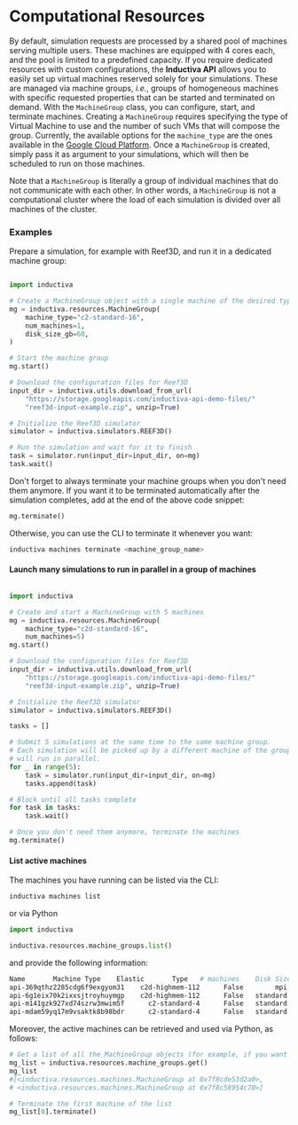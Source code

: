 # Computational Resources

By default, simulation requests are processed by a shared pool of machines serving 
multiple users. These machines are equipped with 4 cores each, and the pool is 
limited to a predefined capacity. If you require dedicated resources with custom 
configurations, the **Inductiva API** allows you to easily set up virtual machines 
reserved solely for your simulations. These are managed via machine groups, *i.e.*, 
groups of homogeneous machines with specific requested properties that can be 
started and terminated on demand. With the `MachineGroup` class, you can configure, 
start, and terminate machines. Creating a `MachineGroup` requires specifying the 
type of Virtual Machine to use and the number of such VMs that will compose the 
group. Currently, the available options for the `machine_type` are the ones 
available in the [Google Cloud Platform](https://cloud.google.com/compute/docs/machine-types). 
Once a `MachineGroup` is created, simply pass it as argument to your simulations, 
which will then be scheduled to run on those machines. 

Note that a `MachineGroup` is literally a group of individual machines that do 
not communicate with each other. In other words, a `MachineGroup` is not a 
computational cluster where the load of each simulation is divided over all 
machines of the cluster.

### Examples


Prepare a simulation, for example with Reef3D, and run it in a dedicated machine group:

```python

import inductiva

# Create a MachineGroup object with a single machine of the desired type
mg = inductiva.resources.MachineGroup(
    machine_type="c2-standard-16",
    num_machines=1,
    disk_size_gb=60,
)

# Start the machine group
mg.start()

# Download the configuration files for Reef3D
input_dir = inductiva.utils.download_from_url(
    "https://storage.googleapis.com/inductiva-api-demo-files/"
    "reef3d-input-example.zip", unzip=True)

# Initialize the Reef3D simulator
simulator = inductiva.simulators.REEF3D()

# Run the simulation and wait for it to finish
task = simulator.run(input_dir=input_dir, on=mg)
task.wait()
```

Don't forget to always terminate your machine groups when you don't need them
anymore. If you want it to be terminated automatically after the simulation
completes, add at the end of the above code snippet:

```python
mg.terminate()
```

Otherwise, you can use the CLI to terminate it whenever you want:

```bash
inductiva machines terminate <machine_group_name>
```

#### Launch many simulations to run in parallel in a group of machines


```python

import inductiva

# Create and start a MachineGroup with 5 machines
mg = inductiva.resources.MachineGroup(
    machine_type="c2d-standard-16",
    num_machines=5)
mg.start()

# Download the configuration files for Reef3D
input_dir = inductiva.utils.download_from_url(
    "https://storage.googleapis.com/inductiva-api-demo-files/"
    "reef3d-input-example.zip", unzip=True)

# Initialize the Reef3D simulator
simulator = inductiva.simulators.REEF3D()

tasks = []

# Submit 5 simulations at the same time to the same machine group.
# Each simulation will be picked up by a different machine of the group and all
# will run in parallel.
for _ in range(5):
    task = simulator.run(input_dir=input_dir, on=mg)
    tasks.append(task)

# Block until all tasks complete
for task in tasks:
    task.wait()

# Once you don't need them anymore, terminate the machines
mg.terminate()
```

#### List active machines

The machines you have running can be listed via the CLI:

```bash
inductiva machines list
```

or via Python

```python
import inductiva

inductiva.resources.machine_groups.list()
```

and provide the following information:

```bash
Name       Machine Type    Elastic       Type   # machines    Disk Size in GB       Spot   Started at (UTC)
api-369qthz2285cdg6f9exgyom31    c2d-highmem-112      False        mpi            2                200      False   22 Jan, 16:39:12
api-6g1eix70k2ixxsjtroyhuymgp    c2d-highmem-112      False   standard            1                200      False   22 Jan, 16:38:45
api-m141gzk927xd74szrw3mwim5f      c2-standard-4      False   standard            1                 60      False   23 Jan, 10:20:59
api-mdam59yq17m9vsaktk8b98bdr      c2-standard-4      False   standard            1                 60      False   23 Jan, 10:22:43
```

Moreover, the active machines can be retrieved and used via Python, as follows:
```python
# Get a list of all the MachineGroup objects (for example, if you want to terminate them all at once)
mg_list = inductiva.resources.machine_groups.get()
mg_list
#[<inductiva.resources.machines.MachineGroup at 0x7f8cde53d2a0>,
# <inductiva.resources.machines.MachineGroup at 0x7f8c58954c70>]

# Terminate the first machine of the list
mg_list[0].terminate()
```
